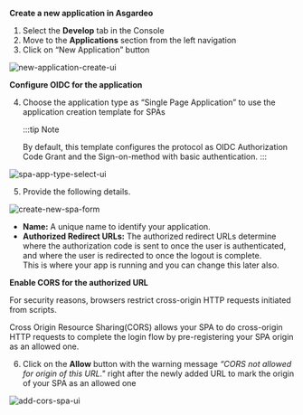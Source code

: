 **Create a new application in Asgardeo**

1. Select the **Develop** tab in the Console
2. Move to the **Applications** section from the left navigation
3. Click on “New Application” button

<img :src="$withBase('/assets/img/guides/applications/create-new-app.png')" alt="new-application-create-ui">

**Configure OIDC for the application**

4. Choose the application type as “Single Page Application” to use the application creation template for SPAs

   :::tip Note

   By default, this template configures the protocol as OIDC Authorization Code Grant and the Sign-on-method with basic
   authentication.
   :::

<img :src="$withBase('/assets/img/guides/applications/select-app-type.png')" alt="spa-app-type-select-ui">

5. Provide the following details.

<img :src="$withBase('/assets/img/guides/applications/create-new-spa.png')" alt="create-new-spa-form">

- **Name:** A unique name to identify your application.
- **Authorized Redirect URLs:** The authorized redirect URLs determine where the authorization code is sent to once the
  user is authenticated, and where the user is redirected to once the logout is complete.
  <br>
  This is where your app is running and you can change this later also.

**Enable CORS for the authorized URL**

For security reasons, browsers restrict cross-origin HTTP requests initiated from scripts.

Cross Origin Resource Sharing(CORS) allows your SPA to do cross-origin HTTP requests to complete
the login flow by pre-registering your SPA origin as an allowed one.

6. Click on the **Allow** button with the warning message *“CORS not allowed for origin of this URL."* right after the
   newly added URL to mark the origin of your SPA as an allowed one

<img :src="$withBase('/assets/img/guides/applications/add-cors-spa.png')" alt="add-cors-spa-ui">
